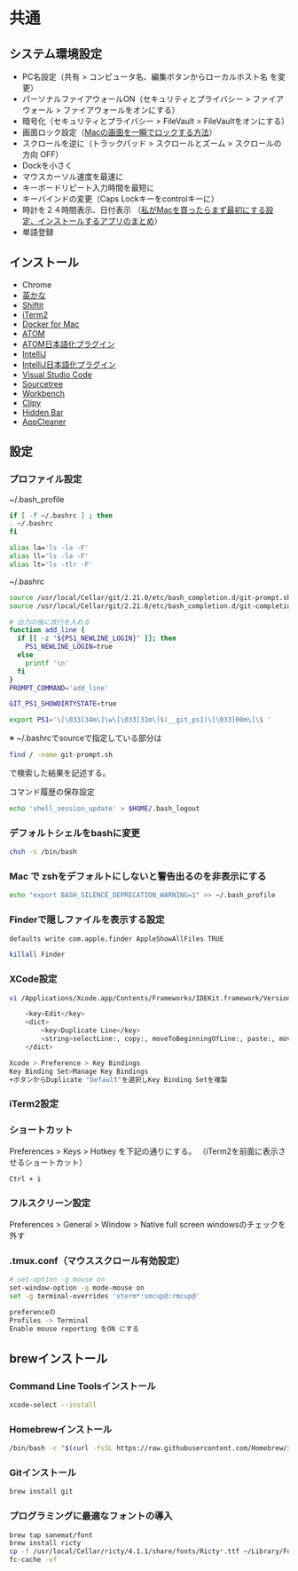# 共通

## システム環境設定

- PC名設定（共有 > コンピュータ名、編集ボタンからローカルホスト名 を変更）
- パーソナルファイアウォールON（セキュリティとプライバシー > ファイアウォール > ファイアウォールをオンにする）
- 暗号化（セキュリティとプライバシー > FileVault > FileVaultをオンにする）
- 画面ロック設定（[Macの画面を一瞬でロックする方法](https://book.mynavi.jp/macfan/detail_summary/id=38035)）
- スクロールを逆に（トラックパッド > スクロールとズーム > スクロールの方向 OFF）
- Dockを小さく
- マウスカーソル速度を最速に
- キーボードリピート入力時間を最短に
- キーバインドの変更（Caps Lockキーをcontrolキーに）
- 時計を２４時間表示、日付表示
（[私がMacを買ったらまず最初にする設定、インストールするアプリのまとめ](https://ushigyu.net/2016/03/09/mac-initial-configuration-apps/#US)）
- 単語登録

## インストール

- Chrome
- [英かな](https://ei-kana.appspot.com/)
- [Shiftit](https://github.com/fikovnik/ShiftIt/releases)
- [iTerm2](https://www.iterm2.com/)
- [Docker for Mac](https://hub.docker.com/editions/community/docker-ce-desktop-mac)
- [ATOM](https://atom.io/)
- [ATOM日本語化プラグイン](https://qiita.com/akikimur/items/bc342db92dbeb801ee61)
- [IntelliJ](https://www.jetbrains.com/idea/)
- [IntelliJ日本語化プラグイン](http://mergedoc.osdn.jp/#pleiades.html#PLUGIN)
- [Visual Studio Code](https://azure.microsoft.com/ja-jp/products/visual-studio-code/)
- [Sourcetree](https://ja.atlassian.com/software/sourcetree)
- [Workbench](https://www.mysql.com/jp/products/workbench/)
- [Clipy](https://clipy-app.com/)
- [Hidden Bar](https://apps.apple.com/jp/app/hidden-bar/id1452453066?mt=12)
- [AppCleaner](https://freemacsoft.net/appcleaner/)

## 設定

### プロファイル設定

~/.bash_profile

```bash
if [ -f ~/.bashrc ] ; then
. ~/.bashrc
fi

alias la='ls -la -F'
alias ll='ls -la -F'
alias lt='ls -tlr -F'
```

~/.bashrc

```bash
source /usr/local/Cellar/git/2.21.0/etc/bash_completion.d/git-prompt.sh
source /usr/local/Cellar/git/2.21.0/etc/bash_completion.d/git-completion.bash

# 出力の後に改行を入れる
function add_line {
  if [[ -z "${PS1_NEWLINE_LOGIN}" ]]; then
    PS1_NEWLINE_LOGIN=true
  else
    printf '\n'
  fi
}
PROMPT_COMMAND='add_line'

GIT_PS1_SHOWDIRTYSTATE=true

export PS1='\[\033[34m\]\w\[\033[31m\]$(__git_ps1)\[\033[00m\]\$ '
```

※ ~/.bashrcでsourceで指定している部分は

```bash
find / -name git-prompt.sh
```

で検索した結果を記述する。

コマンド履歴の保存設定

```bash
echo 'shell_session_update' > $HOME/.bash_logout
```

### デフォルトシェルをbashに変更

```bash
chsh -s /bin/bash
```

### Mac で zshをデフォルトにしないと警告出るのを非表示にする

```bash
echo "export BASH_SILENCE_DEPRECATION_WARNING=1" >> ~/.bash_profile
```

### Finderで隠しファイルを表示する設定

```bash
defaults write com.apple.finder AppleShowAllFiles TRUE
```

```bash
killall Finder
```

### XCode設定

```bash
vi /Applications/Xcode.app/Contents/Frameworks/IDEKit.framework/Versions/A/Resources/IDETextKeyBindingSet.plist
```

```bash
    <key>Edit</key>
    <dict>
        <key>Duplicate Line</key>
        <string>selectLine:, copy:, moveToBeginningOfLine:, paste:, moveToEndOfLine:</string>
    </dict>
```

```bash
Xcode > Preference > Key Bindings
Key Binding Set>Manage Key Bindings
+ボタンからDuplicate "Default"を選択しKey Binding Setを複製
```

### iTerm2設定

### ショートカット

Preferences > Keys > Hotkey を下記の通りにする。
（iTerm2を前面に表示させるショートカット）

```bash
Ctrl + i
```

### フルスクリーン設定

Preferences > General > Window > Native full screen windowsのチェックを外す

### .tmux.conf（マウススクロール有効設定）

```bash
# set-option -g mouse on
set-window-option -g mode-mouse on
set -g terminal-overrides 'xterm*:smcup@:rmcup@'
```

```bash
preferenceの
Profiles -> Terminal
Enable mouse reporting をON にする
```

## brewインストール

### Command Line Toolsインストール

```bash
xcode-select --install
```

### Homebrewインストール

```bash
/bin/bash -c "$(curl -fsSL https://raw.githubusercontent.com/Homebrew/install/master/install.sh)"
```

### Gitインストール

```bash
brew install git
```

### プログラミングに最適なフォントの導入

```bash
brew tap sanemat/font
brew install ricty
cp -f /usr/local/Cellar/ricty/4.1.1/share/fonts/Ricty*.ttf ~/Library/Fonts/
fc-cache -vf
```
